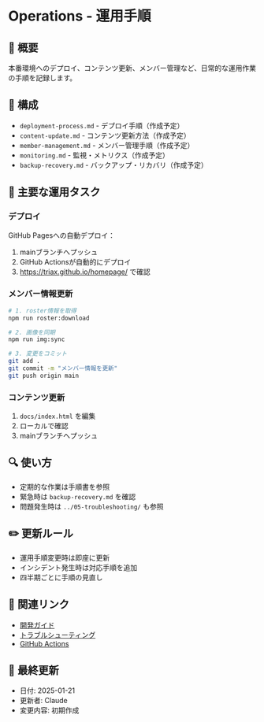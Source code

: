 # Operations - 運用手順

## 📌 概要
本番環境へのデプロイ、コンテンツ更新、メンバー管理など、日常的な運用作業の手順を記録します。

## 📂 構成
- `deployment-process.md` - デプロイ手順（作成予定）
- `content-update.md` - コンテンツ更新方法（作成予定）
- `member-management.md` - メンバー管理手順（作成予定）
- `monitoring.md` - 監視・メトリクス（作成予定）
- `backup-recovery.md` - バックアップ・リカバリ（作成予定）

## 🚀 主要な運用タスク

### デプロイ
GitHub Pagesへの自動デプロイ：
1. mainブランチへプッシュ
2. GitHub Actionsが自動的にデプロイ
3. https://triax.github.io/homepage/ で確認

### メンバー情報更新
```bash
# 1. roster情報を取得
npm run roster:download

# 2. 画像を同期
npm run img:sync

# 3. 変更をコミット
git add .
git commit -m "メンバー情報を更新"
git push origin main
```

### コンテンツ更新
1. `docs/index.html` を編集
2. ローカルで確認
3. mainブランチへプッシュ

## 🔍 使い方
- 定期的な作業は手順書を参照
- 緊急時は `backup-recovery.md` を確認
- 問題発生時は `../05-troubleshooting/` も参照

## ✏️ 更新ルール
- 運用手順変更時は即座に更新
- インシデント発生時は対応手順を追加
- 四半期ごとに手順の見直し

## 🔗 関連リンク
- [開発ガイド](../03-development/)
- [トラブルシューティング](../05-troubleshooting/)
- [GitHub Actions](https://github.com/triax/homepage/actions)

## 📅 最終更新
- 日付: 2025-01-21
- 更新者: Claude
- 変更内容: 初期作成
